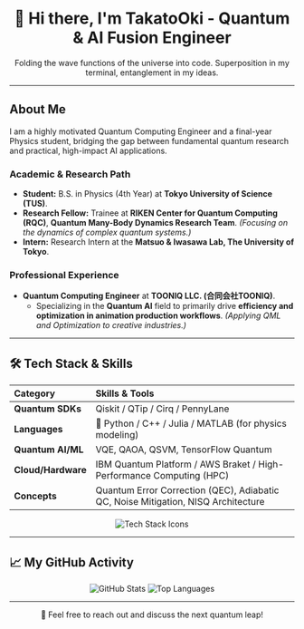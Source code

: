 <div align="center">
    <h1>🌌 Hi there, I'm TakatoOki - Quantum & AI Fusion Engineer</h1>
    <p>Folding the wave functions of the universe into code. Superposition in my terminal, entanglement in my ideas.</p>
</div>

---

## About Me

I am a highly motivated Quantum Computing Engineer and a final-year Physics student, bridging the gap between fundamental quantum research and practical, high-impact AI applications.

### Academic & Research Path

- **Student:** B.S. in Physics (4th Year) at **Tokyo University of Science (TUS)**.
- **Research Fellow:** Trainee at **RIKEN Center for Quantum Computing (RQC)**, **Quantum Many-Body Dynamics Research Team**. *(Focusing on the dynamics of complex quantum systems.)*
- **Intern:** Research Intern at the **Matsuo & Iwasawa Lab, The University of Tokyo**.

### Professional Experience

- **Quantum Computing Engineer** at **TOONIQ LLC. (合同会社TOONIQ)**.
    - Specializing in the **Quantum AI** field to primarily drive **efficiency and optimization in animation production workflows**. *(Applying QML and Optimization to creative industries.)*

---

## 🛠️ Tech Stack & Skills

| Category | Skills & Tools |
| :--- | :--- |
| **Quantum SDKs** | Qiskit / QTip / Cirq / PennyLane|
| **Languages** | 🐍 Python / C++ / Julia / MATLAB (for physics modeling) |
| **Quantum AI/ML** | VQE, QAOA, QSVM, TensorFlow Quantum |
| **Cloud/Hardware** | IBM Quantum Platform / AWS Braket / High-Performance Computing (HPC) |
| **Concepts** | Quantum Error Correction (QEC), Adiabatic QC, Noise Mitigation, NISQ Architecture |

<p align="center">
    <img src="https://skillicons.dev/icons?i=python,jupyter,cpp,aws,azure,tensorflow,git" alt="Tech Stack Icons" />
    </p>

---


## 📈 My GitHub Activity

<div align="center">
    <img src="https://github-readme-stats.vercel.app/api?username=[Your-GitHub-Username]&show_icons=true&theme=gotham&rank_icon=github&hide_border=true" alt="GitHub Stats" />
    <img src="https://github-readme-stats.vercel.app/api/top-langs/?username=[Your-GitHub-Username]&layout=compact&theme=gotham&hide_border=true" alt="Top Languages" />
</div>

---

<div align="center">
    <p>💬 Feel free to reach out and discuss the next quantum leap!</p>
</div>
